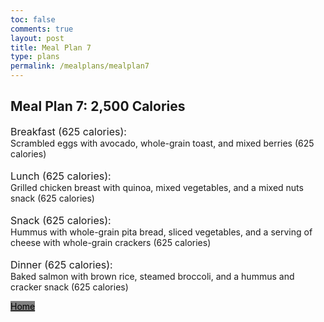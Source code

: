```yaml
---
toc: false
comments: true
layout: post
title: Meal Plan 7
type: plans
permalink: /mealplans/mealplan7
---
```


## Meal Plan 7: 2,500 Calories

<span style="font-size: 16px;">Breakfast (625 calories):</span>
<br>
Scrambled eggs with avocado, whole-grain toast, and mixed berries (625 calories)
<br>
<br>
<span style="font-size: 16px;">Lunch (625 calories):</span>
<br>
Grilled chicken breast with quinoa, mixed vegetables, and a mixed nuts snack (625 calories)
<br>
<br>
<span style="font-size: 16px;">Snack (625 calories):</span>
<br>
Hummus with whole-grain pita bread, sliced vegetables, and a serving of cheese with whole-grain crackers (625 calories)
<br>
<br>
<span style="font-size: 16px;">Dinner (625 calories):</span>
<br>
Baked salmon with brown rice, steamed broccoli, and a hummus and cracker snack (625 calories)

<a href="/ppfrontend/" class="button" style="color: black; background-color: grey;">Home</a>